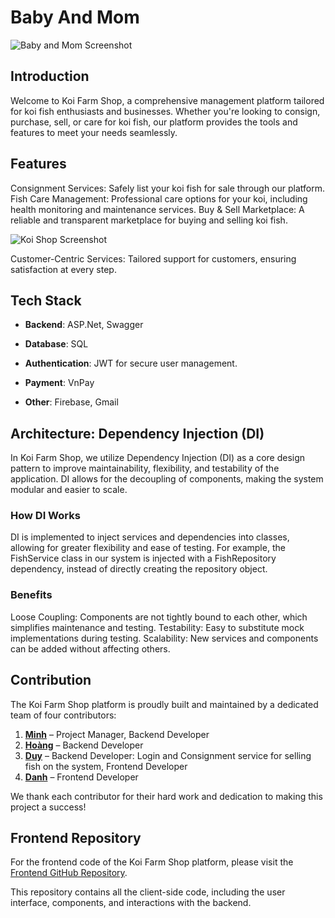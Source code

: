 ﻿# Baby And Mom

![Baby and Mom Screenshot](./images/Homepage.png)

## Introduction
Welcome to Koi Farm Shop, a comprehensive management platform tailored for koi fish enthusiasts and businesses. 
Whether you're looking to consign, purchase, sell, or care for koi fish, our platform provides the tools and features to meet your needs seamlessly.

## Features
Consignment Services: Safely list your koi fish for sale through our platform.
Fish Care Management: Professional care options for your koi, including health monitoring and maintenance services.
Buy & Sell Marketplace: A reliable and transparent marketplace for buying and selling koi fish.

![Koi Shop Screenshot](./images/KoiShop.png)

Customer-Centric Services: Tailored support for customers, ensuring satisfaction at every step.

## Tech Stack
- **Backend**: ASP.Net, Swagger

- **Database**: SQL

- **Authentication**: JWT for secure user management.

- **Payment**: VnPay

- **Other**: Firebase, Gmail

## Architecture: Dependency Injection (DI)
In Koi Farm Shop, we utilize Dependency Injection (DI) as a core design pattern to improve maintainability, flexibility, and testability of the application. DI allows for the decoupling of components, making the system modular and easier to scale.

### How DI Works
DI is implemented to inject services and dependencies into classes, allowing for greater flexibility and ease of testing. For example, the FishService class in our system is injected with a FishRepository dependency, instead of directly creating the repository object.

### Benefits
Loose Coupling: Components are not tightly bound to each other, which simplifies maintenance and testing.
Testability: Easy to substitute mock implementations during testing.
Scalability: New services and components can be added without affecting others.

## Contribution
The Koi Farm Shop platform is proudly built and maintained by a dedicated team of four contributors:

1. **[Minh](https://github.com/pq-minh)** – Project Manager, Backend Developer
2. **[Hoàng](https://github.com/VHoangSE)** –  Backend Developer
3. **[Duy](https://github.com/ChickenCode-FPT)** – Backend Developer: Login and Consignment service for selling fish on the system, Frontend Developer
4. **[Danh](https://github.com/danh-pham235)** – Frontend Developer

We thank each contributor for their hard work and dedication to making this project a success!

## Frontend Repository  
For the frontend code of the Koi Farm Shop platform, please visit the [Frontend GitHub Repository](https://github.com/pq-minh/KoiFarmShopFE).

This repository contains all the client-side code, including the user interface, components, and interactions with the backend.
